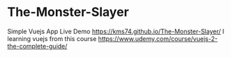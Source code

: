 # The-Monster-Slayer
Simple Vuejs App
Live Demo https://kms74.github.io/The-Monster-Slayer/
I learning vuejs from this course  https://www.udemy.com/course/vuejs-2-the-complete-guide/
